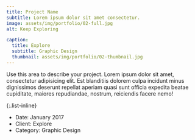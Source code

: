 ```yaml
---
title: Project Name
subtitle: Lorem ipsum dolor sit amet consectetur.
image: assets/img/portfolio/02-full.jpg
alt: Keep Exploring

caption:
  title: Explore
  subtitle: Graphic Design
  thumbnail: assets/img/portfolio/02-thumbnail.jpg
---
```


Use this area to describe your project. Lorem ipsum dolor sit amet, consectetur adipisicing elit. Est blanditiis dolorem culpa incidunt minus dignissimos deserunt repellat aperiam quasi sunt officia expedita beatae cupiditate, maiores repudiandae, nostrum, reiciendis facere nemo!

{:.list-inline}

- Date: January 2017
- Client: Explore
- Category: Graphic Design
